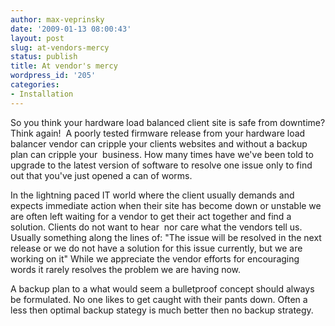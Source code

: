 ```yaml
---
author: max-veprinsky
date: '2009-01-13 08:00:43'
layout: post
slug: at-vendors-mercy
status: publish
title: At vendor's mercy
wordpress_id: '205'
categories:
- Installation
---
```


So you think your hardware load balanced client site is safe from downtime? Think again!  A poorly tested firmware release from your hardware load balancer vendor can cripple your clients websites and without a backup plan can cripple your  business. How many times have we've been told to upgrade to the latest version of software to resolve one issue only to find out that you've just opened a can of worms.

In the lightning paced IT world where the client usually demands and expects immediate action when their site has become down or unstable we are often left waiting for a vendor to get their act together and find a solution. Clients do not want to hear  nor care what the vendors tell us. Usually something along the lines of: "The issue will be resolved in the next release or we do not have a solution for this issue currently, but we are working on it" While we appreciate the vendor efforts for encouraging words it rarely resolves the problem we are having now.

A backup plan to a what would seem a bulletproof concept should always be formulated. No one likes to get caught with their pants down. Often a less then optimal backup stategy is much better then no backup strategy.
